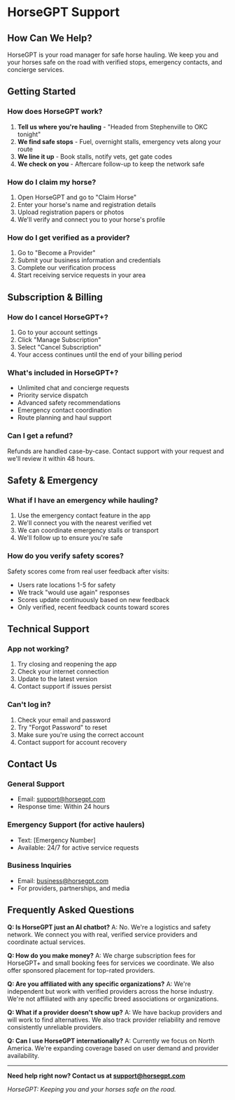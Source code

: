 # HorseGPT Support

## How Can We Help?

HorseGPT is your road manager for safe horse hauling. We keep you and your horses safe on the road with verified stops, emergency contacts, and concierge services.

## Getting Started

### How does HorseGPT work?
1. **Tell us where you're hauling** - "Headed from Stephenville to OKC tonight"
2. **We find safe stops** - Fuel, overnight stalls, emergency vets along your route
3. **We line it up** - Book stalls, notify vets, get gate codes
4. **We check on you** - Aftercare follow-up to keep the network safe

### How do I claim my horse?
1. Open HorseGPT and go to "Claim Horse"
2. Enter your horse's name and registration details
3. Upload registration papers or photos
4. We'll verify and connect you to your horse's profile

### How do I get verified as a provider?
1. Go to "Become a Provider" 
2. Submit your business information and credentials
3. Complete our verification process
4. Start receiving service requests in your area

## Subscription & Billing

### How do I cancel HorseGPT+?
1. Go to your account settings
2. Click "Manage Subscription"
3. Select "Cancel Subscription"
4. Your access continues until the end of your billing period

### What's included in HorseGPT+?
- Unlimited chat and concierge requests
- Priority service dispatch
- Advanced safety recommendations
- Emergency contact coordination
- Route planning and haul support

### Can I get a refund?
Refunds are handled case-by-case. Contact support with your request and we'll review it within 48 hours.

## Safety & Emergency

### What if I have an emergency while hauling?
1. Use the emergency contact feature in the app
2. We'll connect you with the nearest verified vet
3. We can coordinate emergency stalls or transport
4. We'll follow up to ensure you're safe

### How do you verify safety scores?
Safety scores come from real user feedback after visits:
- Users rate locations 1-5 for safety
- We track "would use again" responses
- Scores update continuously based on new feedback
- Only verified, recent feedback counts toward scores

## Technical Support

### App not working?
1. Try closing and reopening the app
2. Check your internet connection
3. Update to the latest version
4. Contact support if issues persist

### Can't log in?
1. Check your email and password
2. Try "Forgot Password" to reset
3. Make sure you're using the correct account
4. Contact support for account recovery

## Contact Us

### General Support
- Email: support@horsegpt.com
- Response time: Within 24 hours

### Emergency Support (for active haulers)
- Text: [Emergency Number]
- Available: 24/7 for active service requests

### Business Inquiries
- Email: business@horsegpt.com
- For providers, partnerships, and media

## Frequently Asked Questions

**Q: Is HorseGPT just an AI chatbot?**
A: No. We're a logistics and safety network. We connect you with real, verified service providers and coordinate actual services.

**Q: How do you make money?**
A: We charge subscription fees for HorseGPT+ and small booking fees for services we coordinate. We also offer sponsored placement for top-rated providers.

**Q: Are you affiliated with any specific organizations?**
A: We're independent but work with verified providers across the horse industry. We're not affiliated with any specific breed associations or organizations.

**Q: What if a provider doesn't show up?**
A: We have backup providers and will work to find alternatives. We also track provider reliability and remove consistently unreliable providers.

**Q: Can I use HorseGPT internationally?**
A: Currently we focus on North America. We're expanding coverage based on user demand and provider availability.

---

**Need help right now? Contact us at support@horsegpt.com**

*HorseGPT: Keeping you and your horses safe on the road.*



